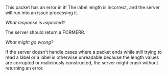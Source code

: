 This packet has an error in it! The label length is incorrect, and the server
will run into an issue processing it.

*What response is expected?*

The server should return a FORMERR.

*What might go wrong?*

If the server doesn't handle cases where a packet ends while still trying to
read a label or a label is otherwise unreadable because the length values are
corrupted or maliciously constructed, the server might crash without returning
an error.
